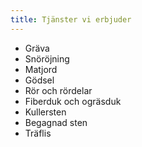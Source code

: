 ```yaml
---
title: Tjänster vi erbjuder
---
```

- Gräva
- Snöröjning
- Matjord
- Gödsel
- Rör och rördelar
- Fiberduk och ogräsduk
- Kullersten
- Begagnad sten
- Träflis
